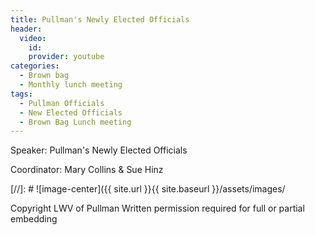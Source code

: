 ```yaml
---
title: Pullman's Newly Elected Officials
header:
  video:
    id:
    provider: youtube
categories:
  - Brown bag
  - Monthly lunch meeting
tags:
  - Pullman Officials
  - New Elected Officials
  - Brown Bag Lunch meeting
---
```


Speaker: Pullman's Newly Elected Officials

Coordinator: Mary Collins & Sue Hinz 


[//]: # ![image-center]({{ site.url }}{{ site.baseurl }}/assets/images/


Copyright LWV of Pullman
Written permission required for full or partial embedding

<!---change the title to whatever you want the post to be titled
change the ID out to the end of the youtube link https://youtu.be/r61ARK4Qv9c -->
